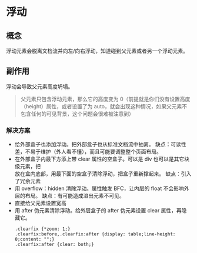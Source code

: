 # 浮动

## 概念

浮动元素会脱离文档流并向左/向右浮动，知道碰到父元素或者另一个浮动元素。

## 副作用

浮动会导致父元素高度坍塌。

> 父元素只包含浮动元素，那么它的高度变为 0（前提就是你们没有设置高度（height）属性，或者设置了为 auto，就会出现这种情况，如果父元素不包含任何的可见背景，这个问题会很难被注意到）

### 解决方案

- 给外部盒子也添加浮动。把外部盒子也从标准文档流中抽离。
  缺点：可读性差，不易于维护（外人看不懂），而且可能要调整整个页面布局。
- 在外部盒子内最下方添上带 clear 属性的空盒子。可以是 div 也可以是其它块级元素，把 <div style="clear:both;"></div>放在盒内底部，用最下面的空盒子清除浮动，把盒子重新撑起来。
  缺点：引入了冗余元素
- 用 overflow：hidden 清除浮动。属性触发 BFC，让内层的 float 不会影响外层的布局。
  缺点：有可能造成溢出元素不可见。
- 直接给父元素设置宽高
- 用 after 伪元素清除浮动。给外层盒子的 after 伪元素设置 clear 属性，再隐藏它。
  ```
  .clearfix {*zoom: 1;}
  .clearfix:before,.clearfix:after {display: table;line-height: 0;content: "";}
  .clearfix:after {clear: both;}
  ```
